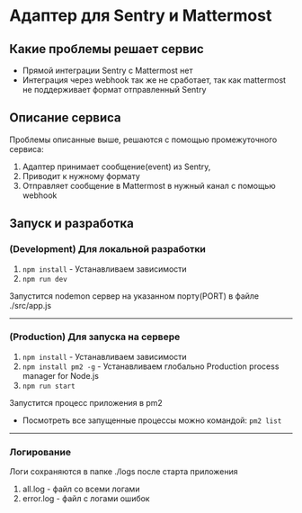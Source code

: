 # Адаптер для Sentry и Mattermost

## Какие проблемы решает сервис

- Прямой интеграции Sentry с Mattermost нет
- Интеграция через webhook так же не сработает, так как mattermost не поддерживает формат отправленный Sentry

## Описание сервиса

Проблемы описанные выше, решаются с помощью промежуточного сервиса:

1) Адаптер принимает сообщение(event) из Sentry,
2) Приводит к нужному формату
3) Отправляет сообщение в Mattermost в нужный канал с помощью webhook

## Запуск и разработка

### (Development) Для локальной разработки

1) ```npm install``` - Устанавливаем зависимости
2) ```npm run dev```

Запустится nodemon сервер на указанном порту(PORT) в файле ./src/app.js

-----

### (Production) Для запуска на сервере

1) ```npm install``` - Устанавливаем зависимости
2) ```npm install pm2 -g``` - Устанавливаем глобально Production process manager for Node.js
3) ```npm run start```

Запустится процесс приложения в pm2

- Посмотреть все запущенные процессы можно командой: ```pm2 list```

-----

### Логирование

Логи сохраняются в папке ./logs после старта приложения

1) all.log - файл со всеми логами
2) error.log - файл с логами ошибок
